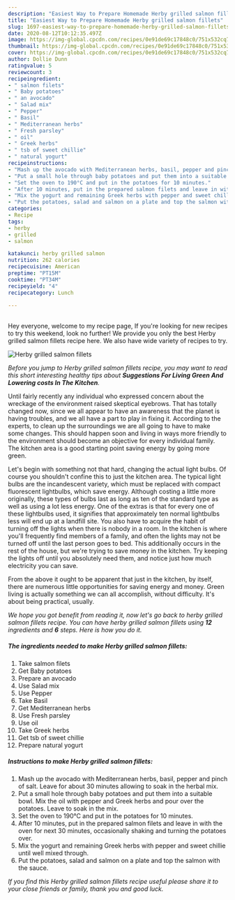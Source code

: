 ```yaml
---
description: "Easiest Way to Prepare Homemade Herby grilled salmon fillets"
title: "Easiest Way to Prepare Homemade Herby grilled salmon fillets"
slug: 1697-easiest-way-to-prepare-homemade-herby-grilled-salmon-fillets
date: 2020-08-12T10:12:35.497Z
image: https://img-global.cpcdn.com/recipes/0e91de69c17848c0/751x532cq70/herby-grilled-salmon-fillets-recipe-main-photo.jpg
thumbnail: https://img-global.cpcdn.com/recipes/0e91de69c17848c0/751x532cq70/herby-grilled-salmon-fillets-recipe-main-photo.jpg
cover: https://img-global.cpcdn.com/recipes/0e91de69c17848c0/751x532cq70/herby-grilled-salmon-fillets-recipe-main-photo.jpg
author: Dollie Dunn
ratingvalue: 5
reviewcount: 3
recipeingredient:
- " salmon filets"
- " Baby potatoes"
- " an avocado"
- " Salad mix"
- " Pepper"
- " Basil"
- " Mediterranean herbs"
- " Fresh parsley"
- " oil"
- " Greek herbs"
- " tsb of sweet chillie"
- " natural yogurt"
recipeinstructions:
- "Mash up the avocado with Mediterranean herbs, basil, pepper and pinch of salt. Leave for about 30 minutes allowing to soak in the herbal mix."
- "Put a small hole through baby potatoes and put them into a suitable bowl. Mix the oil with pepper and Greek herbs and pour over the potatoes. Leave to soak in the mix."
- "Set the oven to 190°C and put in the potatoes for 10 minutes."
- "After 10 minutes, put in the prepared salmon filets and leave in with the oven for next 30 minutes, occasionally shaking and turning the potatoes over."
- "Mix the yogurt and remaining Greek herbs with pepper and sweet chillie until well mixed through."
- "Put the potatoes, salad and salmon on a plate and top the salmon with the sauce."
categories:
- Recipe
tags:
- herby
- grilled
- salmon

katakunci: herby grilled salmon 
nutrition: 262 calories
recipecuisine: American
preptime: "PT15M"
cooktime: "PT34M"
recipeyield: "4"
recipecategory: Lunch

---
```

<br>
Hey everyone, welcome to my recipe page, If you're looking for new recipes to try this weekend, look no further! We provide you only the best Herby grilled salmon fillets recipe here. We also have wide variety of recipes to try.
<br>


![Herby grilled salmon fillets](https://img-global.cpcdn.com/recipes/0e91de69c17848c0/751x532cq70/herby-grilled-salmon-fillets-recipe-main-photo.jpg)

<i>Before you jump to Herby grilled salmon fillets recipe, you may want to read this short interesting healthy tips about 
<strong>Suggestions For Living Green And Lowering costs In The Kitchen</strong>.</i>
</br>

Until fairly recently any individual who expressed concern about the wreckage of the environment raised skeptical eyebrows. That has totally changed now, since we all appear to have an awareness that the planet is having troubles, and we all have a part to play in fixing it. According to the experts, to clean up the surroundings we are all going to have to make some changes. This should happen soon and living in ways more friendly to the environment should become an objective for every individual family. The kitchen area is a good starting point saving energy by going more green.

Let's begin with something not that hard, changing the actual light bulbs. Of course you shouldn't confine this to just the kitchen area. The typical light bulbs are the incandescent variety, which must be replaced with compact fluorescent lightbulbs, which save energy. Although costing a little more originally, these types of bulbs last as long as ten of the standard type as well as using a lot less energy. One of the extras is that for every one of these lightbulbs used, it signifies that approximately ten normal lightbulbs less will end up at a landfill site. You also have to acquire the habit of turning off the lights when there is nobody in a room. In the kitchen is where you'll frequently find members of a family, and often the lights may not be turned off until the last person goes to bed. This additionally occurs in the rest of the house, but we're trying to save money in the kitchen. Try keeping the lights off until you absolutely need them, and notice just how much electricity you can save.

From the above it ought to be apparent that just in the kitchen, by itself, there are numerous little opportunities for saving energy and money. Green living is actually something we can all accomplish, without difficulty. It's about being practical, usually.


<i>We hope you got benefit from reading it, now let's go back to herby grilled salmon fillets recipe. You can have herby grilled salmon fillets using <strong>12</strong> ingredients and <strong>6</strong> steps. Here is how you do it.
</i>

##### The ingredients needed to make Herby grilled salmon fillets:

1. Take  salmon filets
1. Get  Baby potatoes
1. Prepare  an avocado
1. Use  Salad mix
1. Use  Pepper
1. Take  Basil
1. Get  Mediterranean herbs
1. Use  Fresh parsley
1. Use  oil
1. Take  Greek herbs
1. Get  tsb of sweet chillie
1. Prepare  natural yogurt


##### Instructions to make Herby grilled salmon fillets:

1. Mash up the avocado with Mediterranean herbs, basil, pepper and pinch of salt. Leave for about 30 minutes allowing to soak in the herbal mix.
1. Put a small hole through baby potatoes and put them into a suitable bowl. Mix the oil with pepper and Greek herbs and pour over the potatoes. Leave to soak in the mix.
1. Set the oven to 190°C and put in the potatoes for 10 minutes.
1. After 10 minutes, put in the prepared salmon filets and leave in with the oven for next 30 minutes, occasionally shaking and turning the potatoes over.
1. Mix the yogurt and remaining Greek herbs with pepper and sweet chillie until well mixed through.
1. Put the potatoes, salad and salmon on a plate and top the salmon with the sauce.


<i>If you find this Herby grilled salmon fillets recipe useful please share it to your close friends or family, thank you and good luck.</i>
